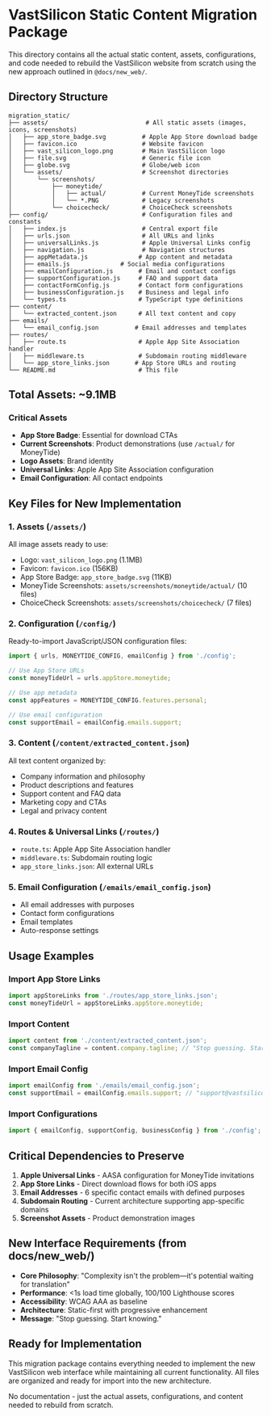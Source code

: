 # VastSilicon Static Content Migration Package

This directory contains all the actual static content, assets, configurations, and code needed to rebuild the VastSilicon website from scratch using the new approach outlined in `@docs/new_web/`.

## Directory Structure

```
migration_static/
├── assets/                           # All static assets (images, icons, screenshots)
│   ├── app_store_badge.svg          # Apple App Store download badge  
│   ├── favicon.ico                  # Website favicon
│   ├── vast_silicon_logo.png        # Main VastSilicon logo
│   ├── file.svg                     # Generic file icon
│   ├── globe.svg                    # Globe/web icon
│   └── assets/                      # Screenshot directories
│       └── screenshots/
│           ├── moneytide/
│           │   ├── actual/          # Current MoneyTide screenshots
│           │   └── *.PNG            # Legacy screenshots
│           └── choicecheck/         # ChoiceCheck screenshots
├── config/                          # Configuration files and constants
│   ├── index.js                     # Central export file
│   ├── urls.json                    # All URLs and links
│   ├── universalLinks.js            # Apple Universal Links config
│   ├── navigation.js                # Navigation structures
│   ├── appMetadata.js              # App content and metadata
│   ├── emails.js              # Social media configurations
│   ├── emailConfiguration.js       # Email and contact configs
│   ├── supportConfiguration.js     # FAQ and support data
│   ├── contactFormConfig.js        # Contact form configurations
│   ├── businessConfiguration.js    # Business and legal info
│   └── types.ts                    # TypeScript type definitions
├── content/
│   └── extracted_content.json      # All text content and copy
├── emails/
│   └── email_config.json          # Email addresses and templates
├── routes/
│   ├── route.ts                    # Apple App Site Association handler
│   ├── middleware.ts               # Subdomain routing middleware
│   └── app_store_links.json       # App Store URLs and routing
└── README.md                       # This file
```

## Total Assets: ~9.1MB

### Critical Assets
- **App Store Badge**: Essential for download CTAs
- **Current Screenshots**: Product demonstrations (use `/actual/` for MoneyTide)
- **Logo Assets**: Brand identity
- **Universal Links**: Apple App Site Association configuration
- **Email Configuration**: All contact endpoints

## Key Files for New Implementation

### 1. **Assets** (`/assets/`)
All image assets ready to use:
- Logo: `vast_silicon_logo.png` (1.1MB)
- Favicon: `favicon.ico` (156KB) 
- App Store Badge: `app_store_badge.svg` (11KB)
- MoneyTide Screenshots: `assets/screenshots/moneytide/actual/` (10 files)
- ChoiceCheck Screenshots: `assets/screenshots/choicecheck/` (7 files)

### 2. **Configuration** (`/config/`)
Ready-to-import JavaScript/JSON configuration files:

```javascript
import { urls, MONEYTIDE_CONFIG, emailConfig } from './config';

// Use App Store URLs
const moneyTideUrl = urls.appStore.moneytide;

// Use app metadata
const appFeatures = MONEYTIDE_CONFIG.features.personal;

// Use email configuration
const supportEmail = emailConfig.emails.support;
```

### 3. **Content** (`/content/extracted_content.json`)
All text content organized by:
- Company information and philosophy
- Product descriptions and features
- Support content and FAQ data
- Marketing copy and CTAs
- Legal and privacy content

### 4. **Routes & Universal Links** (`/routes/`)
- `route.ts`: Apple App Site Association handler
- `middleware.ts`: Subdomain routing logic
- `app_store_links.json`: All external URLs

### 5. **Email Configuration** (`/emails/email_config.json`)
- All email addresses with purposes
- Contact form configurations
- Email templates
- Auto-response settings

## Usage Examples

### Import App Store Links
```javascript
import appStoreLinks from './routes/app_store_links.json';
const moneyTideUrl = appStoreLinks.appStore.moneytide;
```

### Import Content
```javascript
import content from './content/extracted_content.json';
const companyTagline = content.company.tagline; // "Stop guessing. Start knowing."
```

### Import Email Config
```javascript
import emailConfig from './emails/email_config.json';
const supportEmail = emailConfig.emails.support; // "support@vastsilicon.com"
```

### Import Configurations
```javascript
import { emailConfig, supportConfig, businessConfig } from './config';
```

## Critical Dependencies to Preserve

1. **Apple Universal Links** - AASA configuration for MoneyTide invitations
2. **App Store Links** - Direct download flows for both iOS apps  
3. **Email Addresses** - 6 specific contact emails with defined purposes
4. **Subdomain Routing** - Current architecture supporting app-specific domains
5. **Screenshot Assets** - Product demonstration images

## New Interface Requirements (from docs/new_web/)

- **Core Philosophy**: "Complexity isn't the problem—it's potential waiting for translation"
- **Performance**: <1s load time globally, 100/100 Lighthouse scores
- **Accessibility**: WCAG AAA as baseline
- **Architecture**: Static-first with progressive enhancement
- **Message**: "Stop guessing. Start knowing."

## Ready for Implementation

This migration package contains everything needed to implement the new VastSilicon web interface while maintaining all current functionality. All files are organized and ready for import into the new architecture.

No documentation - just the actual assets, configurations, and content needed to rebuild from scratch.
